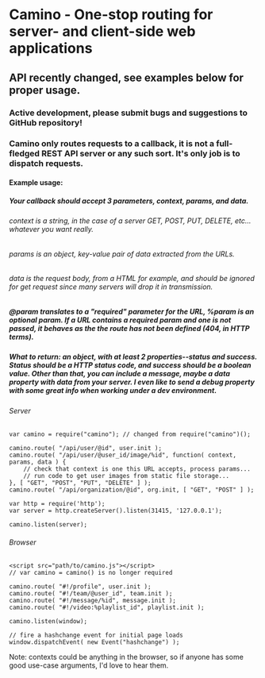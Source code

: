 # Camino - One-stop routing for server- and client-side web applications
## API recently changed, see examples below for proper usage.
### Active development, please submit bugs and suggestions to GitHub repository!

### Camino only routes requests to a callback, it is not a full-fledged REST API server or any such sort. It's only job is to dispatch requests.

#### Example usage:

##### Your callback should accept 3 parameters, context, params, and data.
###### context is a string, in the case of a server GET, POST, PUT, DELETE, etc... whatever you want really.
###### params is an object, key-value pair of data extracted from the URLs.
###### data is the request body, from a HTML for example, and should be ignored for get request since many servers will drop it in transmission.

##### @param translates to a "required" parameter for the URL, %param is an optional param. If a URL contains a required param and one is not passed, it behaves as the the route has not been defined (404, in HTTP terms).
##### What to return: an object, with at least 2 properties--status and success.  Status should be a HTTP status code, and success should be a boolean value.  Other than that, you can include a message, maybe a data property with data from your server.  I even like to send a debug property with some great info when working under a dev environment.

###### Server
    var camino = require("camino"); // changed from require("camino")();

    camino.route( "/api/user/@id", user.init );
    camino.route( "/api/user/@user_id/image/%id", function( context, params, data ) {
    	// check that context is one this URL accepts, process params...
        // run code to get user images from static file storage...
    }, [ "GET", "POST", "PUT", "DELETE" ] );
    camino.route( "/api/organization/@id", org.init, [ "GET", "POST" ] );

    var http = require('http');
    var server = http.createServer().listen(31415, '127.0.0.1');

    camino.listen(server);

###### Browser
    <script src="path/to/camino.js"></script>
    // var camino = camino() is no longer required

    camino.route( "#!/profile", user.init );
    camino.route( "#!/team/@user_id", team.init );
    camino.route( "#!/message/%id", message.init );
    camino.route( "#!/video:%playlist_id", playlist.init );

    camino.listen(window);

    // fire a hashchange event for initial page loads
    window.dispatchEvent( new Event("hashchange") );

Note: contexts could be anything in the browser, so if anyone has some good use-case arguments, I'd love to hear them.